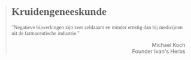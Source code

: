 ><h1 style="font-family:papyrus">Kruidengeneeskunde</h1 style="font-family:lato">
>
> <p style="font-family:papyrus">"Negatieve bijwerkingen zijn zeer zeldzaam en minder ernstig dan bij medicijnen uit de farmaceutische industrie."</p>
>
> <p style="text-align: right">Michael Koch<br>Founder Ivan's Herbs</p>
